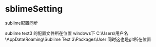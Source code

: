 # sblimeSetting
sublime配置同步

sublime text3 的配置文件所在位置
windows下
  C:\Users\用户名\AppData\Roaming\Sublime Text 3\Packages\User
同时这也是git所在位置
